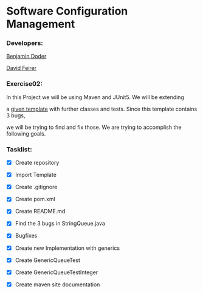 # Software Configuration Management

### Developers:

[Benjamin Doder](https://github.com/doderben "Benjamin Doder")

[David Feirer](https://github.com/DavidFeirer "David Feirer")

### Exercise02:

In this Project we will be using Maven and JUnit5. We will be extending

a [given template](https://github.com/michaelulm/software-configuration-management/tree/master/test-automation/junit5/Queue) with further classes and tests. Since this template contains 3 bugs,

we will be trying to find and fix those. We are trying to accomplish the following goals.

### Tasklist:

- [x] Create repository
- [x] Import Template
- [x] Create .gitignore
- [x] Create pom.xml
- [x] Create README.md
- [x] Find the 3 bugs in StringQueue.java
- [x] Bugfixes
- [x] Create new Implementation with generics
- [x] Create GenericQueueTest
- [x] Create GenericQueueTestInteger
- [x] Create maven site documentation

